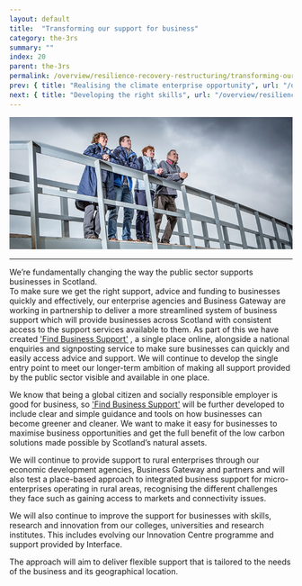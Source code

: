 ```yaml
---
layout: default
title:  "Transforming our support for business"
category: the-3rs
summary: ""
index: 20
parent: the-3rs
permalink: /overview/resilience-recovery-restructuring/transforming-our-support-for-business/
prev: { title: "Realising the climate enterprise opportunity", url: "/overview/resilience-recovery-restructuring/realising-the-climate-enterprise-opportunity "}
next: { title: "Developing the right skills", url: "/overview/resilience-recovery-restructuring/developing-the-right-skills/" }
---
```

![A photograph of staff from the Scottish company Healthworks standing on a bridge](/assets/images/pageimages/Overview.4.jpg)  

___

We’re fundamentally changing the way the public sector supports businesses in Scotland.  
To make sure we get the right support, advice and funding to businesses quickly and effectively, our enterprise agencies and Business Gateway are working in partnership to deliver a more streamlined system of business support which will provide businesses across Scotland with consistent access to the support services available to them.  As part of this we have created ['Find Business Support'](https://findbusinesssupport.gov.scot/) , a single place online, alongside a national enquiries and signposting service to make sure businesses can quickly and easily access advice and support.  We will continue to develop the single entry point to meet our longer-term ambition of making all support provided by the public sector visible and available in one place.

We know that being a global citizen and socially responsible employer is good for business, so ['Find Business Support'](https://findbusinesssupport.gov.scot/) will be further developed to include clear and simple guidance and tools on how businesses can become greener and cleaner.  We want to make it easy for businesses to maximise business opportunities and get the full benefit of the low carbon solutions made possible by Scotland’s natural assets.  

We will continue to provide support to rural enterprises through our economic development agencies, Business Gateway and partners and will also test a place-based approach to integrated business support for micro-enterprises operating in rural areas, recognising the different challenges they face such as gaining access to markets and connectivity issues.   

We will also continue to improve the support for businesses with skills, research and innovation from our colleges, universities and research institutes. This includes evolving our Innovation Centre programme and support provided by Interface.  

The approach will aim to deliver flexible support that is tailored to the needs of the business and its geographical location. 
    